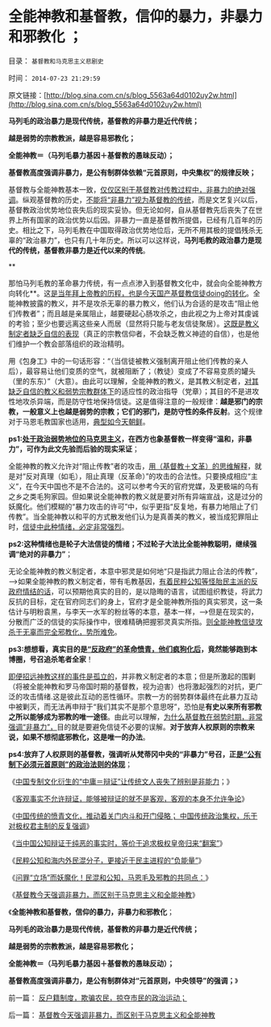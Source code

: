 # 全能神教和基督教，信仰的暴力，非暴力和邪教化 ；

目录： `基督教和马克思主义悲剧史` 

时间： `2014-07-23 21:29:59` 

原文链接：[http://blog.sina.com.cn/s/blog_5563a64d0102uy2w.html](http://blog.sina.com.cn/s/blog_5563a64d0102uy2w.html)

**马列毛的政治暴力是现代传统，基督教的非暴力是近代传统；**

**越是弱势的宗教教派，越是容易邪教化；**

**全能神教＝（马列毛暴力基因＋基督教的愚昧反动）；**

**基督教高度强调非暴力，是公有制群体依赖“元首原则，中央集权”的规律反映；**

基督教与全能神教基本一致，[仅仅区别于基督教对传教过程中，非暴力的绝对强调](../../../2014/7/22/基督教今天强调非暴力，而区别于马克思主义和全能神教.md)。纵观基督教的历史，[不能将“非暴力”视为基督教的传统](../../../2010/11/19/基督教罗马“统一思想”空前残酷，越来越残酷.md)，而是文艺复兴以后，基督教政治优势地位丧失后的现实妥协。但无论如何，自从基督教先后丧失了在世界上所有国家的政治优势以后因。非暴力一直是基督教所提倡，已经有几百年的历史。相比之下，马列毛教在中国取得政治优势地位后，无所不用其极的提倡残杀无辜的“政治暴力”，也只有几十年历史。所以可以这样说，**马列毛教的政治暴力是现代的传统，基督教非暴力是近代以来的传统**。

**

那怕马列毛教的革命暴力传统，有一点点渗入到基督教文化中，就会向全能神教方向转化**。这[是当年拜上帝教的历程，也是今天国产基督教信徒doing的转化](../../../2012/2/17/拜上帝教的洋葱头和共产主义传统和保守主义.md)。全能神教披露的教义，并不是攻杀无辜的暴力教义，他们认为合适的是攻击“阻止他们传教者”；而且越是亲属阻止，越要硬起心肠攻杀之，由此视之为上帝对其虔诚的考验；至少也要远离这些亲人而居（显然将只能与老友信徒聚居）。[这既是教义制定者缺乏自信的表现](../../../2010/11/13/宗教之善在于容纳他信之仁和中国特色的信仰.md)（真正的宗教信仰者，不会缺乏教义神迹的自信），也是他们维护一个教会部落组织的政治精明。

用《包身工》中的一句话形容：“（当信徒被教义强制离开阻止他们传教的亲人后），最容易让他们变质的空气，就被阻断了；（教徒）变成了不容易变质的罐头（里的东东）”（大意）。由此可以理解，全能神教的教义，是其教义制定者，[对其缺乏自信的教义和弱势宗教群体下](../../../2013/4/11/基督教的圣徒不是“民主自由”的圣徒.md)的适应性的政治指导（党章）；其目的不是进攻性地攻杀异端，而是防守性地保持信徒。这是值得注意的一般规律：**越是邪门的宗教，一般意义上也越是弱势的宗教；它们的邪门，是防守性的条件反射**。这个规律对于马恩毛教国家也适用，[典型如今天朝鲜](../../../2012/6/12/朝鲜民主集中制中的统治阶级和剥削阶级.md)。

**ps1:[处于政治弱势地位的马克思主义](../../../2014/6/23/中国公知和西方左派的愚昧、反动、落后，及他们的作品.md)，在西方也象基督教一样变得“温和，非暴力”，可作为此文先验而后验的现实采证**；

全能神教的教义允许对“阻止传教”者的攻击，[用（基督教＋文革）的思维解释](../../../2013/9/24/“打谣”只打“谣言”的谣言，宁左勿右的竭斯底里.md)，就是对“反对真理（如毛），阻止真理（反革命）”的攻击的合法性。只要换成相应“主义”，在今天中国也不是不合法的。这可以参考今天的官府党媒，及更极端的乌有之乡之类毛狗家园。但如果说全能神教的教义就是要对所有异端宣战，这是过分的妖魔化。他们模糊的“暴力攻击的许可”中，似乎更指“反复地，有暴力地阻止了们传教”。当全能神教以和平的方式散发他们认为是真善美的教义，被当成犯罪阻止时，[信徒中此种情绪，必定非常强烈](../../../2013/4/8/战略效能的低烈度特例，人不为已天诛地灭的美国的可能性.md)。

**ps2:这种情绪也是轮子大法信徒的情绪；不过轮子大法比全能神教聪明，继续强调“绝对的非暴力”**；

无论全能神教的教义制定者，本意中邪灵是如何地“只是指武力阻止合法的传教”，——>如果全能神教的教义制定者，带有毛教基因，[有着民粹公知等怪胎民主派的反政府情结的话](../../../2014/2/10/民粹的牛二定律狙击民主进程的两条战线.md)，可以预期他真实的目的，是以隐晦的语言，试图组织教徒，将武力反抗的目标，定在官府同志们的身上，官府才是全能神教所指的真实邪灵，这一条估计与明粉袁黑，与李天一水军的粉丝等的本意，基本一样，——>但是在现实的，分散而广泛的信徒的实际操作中，很难精确把握邪灵真实所指。[则全能神教信徒攻杀于无辜而完全邪教化，势所难免](../../../2014/6/21/为什么招远惨案后，全能神教被指为邪教，而不是基督教？.md)。

**ps3:想想看，真实目的是[“反政府”的革命愤青，他们疯狗化后](../../../2013/4/29/文化大革命深厚的群众基础.md)，竟然能够跑到本博圈，号召追杀笔者全家**！

[即便招远神教这样的事件是孤立的](../../../2014/6/4/从招远信教事件，观察公知及基督教，与全能神教的亲缘关系.md)，并非教义制定者的本意；但是所激起的围剿（将被全能神教和罗马帝国时期的基督教，视为迫害）也将激起强烈的对抗，更广泛的攻击情绪.这是彼此互动的恶性循环。宗教一方的弱势群体最终在此暴力互动中被剿灭，而无法再申辩于“我们其实不是那个意思呀”，恐怕是**有史以来所有邪教之所以能够成为邪教的唯一途径**。由此可以理解，[为什么基督教在弱势时期，非常强调“非暴力”，](../../../2013/4/13/圣徒战术的“非暴力”与残酷的宗教战争的逻辑关联；.md)目的就是要避免信徒不必要的误解。**对于放弃人权原则的宗教来说，如果不想彻底邪教化，这是唯一的办法**。

**ps4:放弃了人权原则的基督教，强调听从梵蒂冈中央的“非暴力”号召，正[是“公有制下必须元首原则”的政治法则的体现](../../../2012/2/17/任何革命都是极端的，极端分子就是革命分子.md)**；

《[中国专制文化衍生的“中庸＝辩证”让传统文人丧失了辨别是非能力](../../../2014/7/8/俺国愤青的反人类人格，让中国成为邪教滋生的沃土.md)；》

《[客观事实不允许辩证，能够被辩证的就不是客观，客观的本身不允许争论](../../../2014/7/10/辩证vs客观”水火不容,无视“个体意识主权”的邪教陋习.md)》

《[中国传统的愤青文化，推动着关门内斗和开门侵略；
中国传统政治集权，乐于对极权君主制的反复强调](../../../2014/7/12/有侵略基因的没能力，有能力的没有侵略的基因.md)》

《[当中国公知辩证于纯恶的事实时，等价于追求极权皇帝归来“翻案”](../../../2014/7/13/中国文化的真面目，对皇帝极权的虔诚信仰；.md)》

《[民粹公知和海内外民混分子，更接近于民主进程的“负能量”](../../../2014/7/18/民粹公知和海内外民混分子，更接近于民主进程的“负能量”.md)》

《[问罪“立场”而妖魔化！民混和公知，马恩毛及邪教的共同点：](../../../2014/7/19/问罪“立场”而妖魔化！民混和公知，马恩毛及邪教的共同点.md)》

《[基督教今天强调非暴力，而区别于马克思主义和全能神教](../../../2014/7/22/基督教今天强调非暴力，而区别于马克思主义和全能神教.md)》

《**全能神教和基督教，信仰的暴力，非暴力和邪教化**；

**马列毛的政治暴力是现代传统，基督教的非暴力是近代传统；**

**越是弱势的宗教教派，越是容易邪教化；**

**全能神教＝（马列毛暴力基因＋基督教的愚昧反动）；**

**基督教高度强调非暴力，是公有制群体对“元首原则，中央领导”的强调；**》

前一篇： [反户籍制度，欺骗农民，掠夺市民的政治运动；](../../../2014/8/8/反户籍制度，欺骗农民，掠夺市民的政治运动；.md)

后一篇： [基督教今天强调非暴力，而区别于马克思主义和全能神教](../../../2014/7/22/基督教今天强调非暴力，而区别于马克思主义和全能神教.md)

